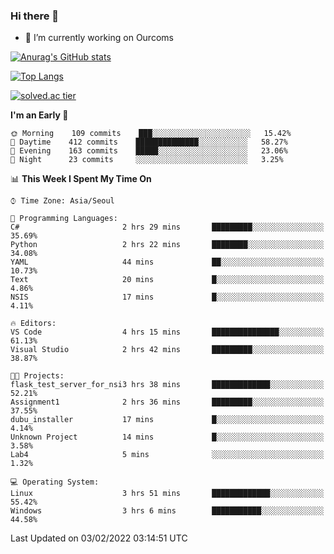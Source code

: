 ### Hi there 👋

- 🔭 I’m currently working on Ourcoms

<!--
**Rhange/Rhange** is a ✨ _special_ ✨ repository because its `README.md` (this file) appears on your GitHub profile.

Here are some ideas to get you started:

- 🌱 I’m currently learning ...
- 👯 I’m looking to collaborate on ...
- 🤔 I’m looking for help with ...
- 💬 Ask me about ...
- 📫 How to reach me: ...
- 😄 Pronouns: ...
- ⚡ Fun fact: ...
-->

[![Anurag's GitHub stats](https://github-readme-stats.vercel.app/api?username=rhange&show_icons=true&theme=gruvbox)](https://github.com/anuraghazra/github-readme-stats)

[![Top Langs](https://github-readme-stats.vercel.app/api/top-langs/?username=rhange&layout=compact&theme=gruvbox)](https://github.com/anuraghazra/github-readme-stats)

[![solved.ac tier](http://mazassumnida.wtf/api/generate_badge?boj=rhange0511)](https://solved.ac/rhange0511)

  <!--START_SECTION:waka-->
**I'm an Early 🐤** 

```text
🌞 Morning    109 commits    ███░░░░░░░░░░░░░░░░░░░░░░   15.42% 
🌆 Daytime    412 commits    ██████████████░░░░░░░░░░░   58.27% 
🌃 Evening    163 commits    █████░░░░░░░░░░░░░░░░░░░░   23.06% 
🌙 Night      23 commits     ░░░░░░░░░░░░░░░░░░░░░░░░░   3.25%

```


📊 **This Week I Spent My Time On** 

```text
⌚︎ Time Zone: Asia/Seoul

💬 Programming Languages: 
C#                       2 hrs 29 mins       █████████░░░░░░░░░░░░░░░░   35.69% 
Python                   2 hrs 22 mins       ████████░░░░░░░░░░░░░░░░░   34.08% 
YAML                     44 mins             ██░░░░░░░░░░░░░░░░░░░░░░░   10.73% 
Text                     20 mins             █░░░░░░░░░░░░░░░░░░░░░░░░   4.86% 
NSIS                     17 mins             █░░░░░░░░░░░░░░░░░░░░░░░░   4.11%

🔥 Editors: 
VS Code                  4 hrs 15 mins       ███████████████░░░░░░░░░░   61.13% 
Visual Studio            2 hrs 42 mins       █████████░░░░░░░░░░░░░░░░   38.87%

🐱‍💻 Projects: 
flask_test_server_for_nsi3 hrs 38 mins       █████████████░░░░░░░░░░░░   52.21% 
Assignment1              2 hrs 36 mins       █████████░░░░░░░░░░░░░░░░   37.55% 
dubu_installer           17 mins             █░░░░░░░░░░░░░░░░░░░░░░░░   4.14% 
Unknown Project          14 mins             █░░░░░░░░░░░░░░░░░░░░░░░░   3.58% 
Lab4                     5 mins              ░░░░░░░░░░░░░░░░░░░░░░░░░   1.32%

💻 Operating System: 
Linux                    3 hrs 51 mins       █████████████░░░░░░░░░░░░   55.42% 
Windows                  3 hrs 6 mins        ███████████░░░░░░░░░░░░░░   44.58%

```


 Last Updated on 03/02/2022 03:14:51 UTC
<!--END_SECTION:waka-->

